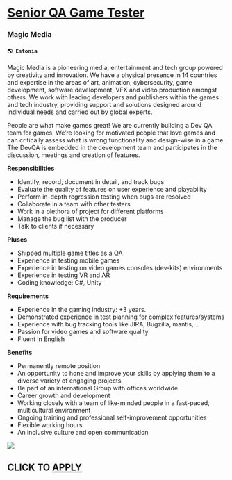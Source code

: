 # [Senior QA Game Tester](https://www.remotewlb.com/apply/senior-qa-game-tester)  
### Magic Media  
#### `🌎 Estonia`  

Magic Media is a pioneering media, entertainment and tech group powered by creativity and innovation. We have a physical presence in 14 countries and expertise in the areas of art, animation, cybersecurity, game development, software development, VFX and video production amongst others. We work with leading developers and publishers within the games and tech industry, providing support and solutions designed around individual needs and carried out by global experts.

People are what make games great! We are currently building a Dev QA team for games. We’re looking for motivated people that love games and can critically assess what is wrong functionality and design-wise in a game. The DevQA is embedded in the development team and participates in the discussion, meetings and creation of features.  

 **Responsibilities**

  * Identify, record, document in detail, and track bugs
  * Evaluate the quality of features on user experience and playability
  * Perform in-depth regression testing when bugs are resolved
  * Collaborate in a team with other testers
  * Work in a plethora of project for different platforms
  * Manage the bug list with the producer
  * Talk to clients if necessary  

**Pluses**

  * Shipped multiple game titles as a QA
  * Experience in testing mobile games
  * Experience in testing on video games consoles (dev-kits) environments
  * Experience in testing VR and AR
  * Coding knowledge: C#, Unity

  
  

**Requirements**

  * Experience in the gaming industry: +3 years.
  * Demonstrated experience in test planning for complex features/systems
  * Experience with bug tracking tools like JIRA, Bugzilla, mantis,...
  * Passion for video games and software quality
  * Fluent in English

**Benefits**

  * Permanently remote position
  * An opportunity to hone and improve your skills by applying them to a diverse variety of engaging projects.
  * Be part of an international Group with offices worldwide
  * Career growth and development
  * Working closely with a team of like-minded people in a fast-paced, multicultural environment
  * Ongoing training and professional self-improvement opportunities
  * Flexible working hours
  * An inclusive culture and open communication

![](https://remotive.com/job/track/1899543/blank.gif?source=public_api)  
## CLICK TO [APPLY](https://www.remotewlb.com/apply/senior-qa-game-tester)

